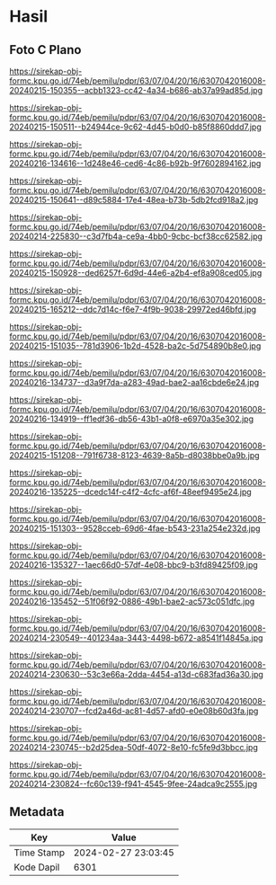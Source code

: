 # Hasil

## Foto C Plano

https://sirekap-obj-formc.kpu.go.id/74eb/pemilu/pdpr/63/07/04/20/16/6307042016008-20240215-150355--acbb1323-cc42-4a34-b686-ab37a99ad85d.jpg

https://sirekap-obj-formc.kpu.go.id/74eb/pemilu/pdpr/63/07/04/20/16/6307042016008-20240215-150511--b24944ce-9c62-4d45-b0d0-b85f8860ddd7.jpg

https://sirekap-obj-formc.kpu.go.id/74eb/pemilu/pdpr/63/07/04/20/16/6307042016008-20240216-134616--1d248e46-ced6-4c86-b92b-9f7602894162.jpg

https://sirekap-obj-formc.kpu.go.id/74eb/pemilu/pdpr/63/07/04/20/16/6307042016008-20240215-150641--d89c5884-17e4-48ea-b73b-5db2fcd918a2.jpg

https://sirekap-obj-formc.kpu.go.id/74eb/pemilu/pdpr/63/07/04/20/16/6307042016008-20240214-225830--c3d7fb4a-ce9a-4bb0-9cbc-bcf38cc62582.jpg

https://sirekap-obj-formc.kpu.go.id/74eb/pemilu/pdpr/63/07/04/20/16/6307042016008-20240215-150928--ded6257f-6d9d-44e6-a2b4-ef8a908ced05.jpg

https://sirekap-obj-formc.kpu.go.id/74eb/pemilu/pdpr/63/07/04/20/16/6307042016008-20240215-165212--ddc7d14c-f6e7-4f9b-9038-29972ed46bfd.jpg

https://sirekap-obj-formc.kpu.go.id/74eb/pemilu/pdpr/63/07/04/20/16/6307042016008-20240215-151035--781d3906-1b2d-4528-ba2c-5d754890b8e0.jpg

https://sirekap-obj-formc.kpu.go.id/74eb/pemilu/pdpr/63/07/04/20/16/6307042016008-20240216-134737--d3a9f7da-a283-49ad-bae2-aa16cbde6e24.jpg

https://sirekap-obj-formc.kpu.go.id/74eb/pemilu/pdpr/63/07/04/20/16/6307042016008-20240216-134919--ff1edf36-db56-43b1-a0f8-e6970a35e302.jpg

https://sirekap-obj-formc.kpu.go.id/74eb/pemilu/pdpr/63/07/04/20/16/6307042016008-20240215-151208--791f6738-8123-4639-8a5b-d8038bbe0a9b.jpg

https://sirekap-obj-formc.kpu.go.id/74eb/pemilu/pdpr/63/07/04/20/16/6307042016008-20240216-135225--dcedc14f-c4f2-4cfc-af6f-48eef9495e24.jpg

https://sirekap-obj-formc.kpu.go.id/74eb/pemilu/pdpr/63/07/04/20/16/6307042016008-20240215-151303--9528cceb-69d6-4fae-b543-231a254e232d.jpg

https://sirekap-obj-formc.kpu.go.id/74eb/pemilu/pdpr/63/07/04/20/16/6307042016008-20240216-135327--1aec66d0-57df-4e08-bbc9-b3fd89425f09.jpg

https://sirekap-obj-formc.kpu.go.id/74eb/pemilu/pdpr/63/07/04/20/16/6307042016008-20240216-135452--51f06f92-0886-49b1-bae2-ac573c051dfc.jpg

https://sirekap-obj-formc.kpu.go.id/74eb/pemilu/pdpr/63/07/04/20/16/6307042016008-20240214-230549--401234aa-3443-4498-b672-a8541f14845a.jpg

https://sirekap-obj-formc.kpu.go.id/74eb/pemilu/pdpr/63/07/04/20/16/6307042016008-20240214-230630--53c3e66a-2dda-4454-a13d-c683fad36a30.jpg

https://sirekap-obj-formc.kpu.go.id/74eb/pemilu/pdpr/63/07/04/20/16/6307042016008-20240214-230707--fcd2a46d-ac81-4d57-afd0-e0e08b60d3fa.jpg

https://sirekap-obj-formc.kpu.go.id/74eb/pemilu/pdpr/63/07/04/20/16/6307042016008-20240214-230745--b2d25dea-50df-4072-8e10-fc5fe9d3bbcc.jpg

https://sirekap-obj-formc.kpu.go.id/74eb/pemilu/pdpr/63/07/04/20/16/6307042016008-20240214-230824--fc60c139-f941-4545-9fee-24adca9c2555.jpg


## Metadata

| Key        | Value               |
| ---------- | ------------------- |
| Time Stamp | 2024-02-27 23:03:45 |
| Kode Dapil | 6301                |



